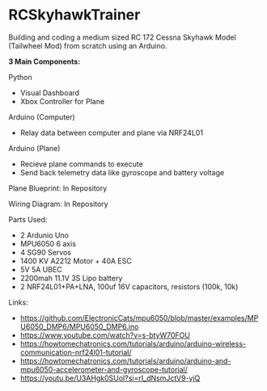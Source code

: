 # RCSkyhawkTrainer
Building and coding a medium sized RC 172 Cessna Skyhawk Model (Tailwheel Mod) from scratch using an Arduino.

**3 Main Components:**

Python
- Visual Dashboard
- Xbox Controller for Plane

Arduino (Computer)
- Relay data between computer and plane via NRF24L01

Arduino (Plane)
- Recieve plane commands to execute
- Send back telemetry data like gyroscope and battery voltage


Plane Blueprint: In Repository

Wiring Diagram: In Repository

Parts Used:
- 2 Ardunio Uno
- MPU6050 6 axis
- 4 SG90 Servos
- 1400 KV A2212 Motor + 40A ESC
- 5V 5A UBEC
- 2200mah 11.1V 3S Lipo battery
- 2 NRF24L01+PA+LNA, 100uf 16V capacitors, resistors (100k, 10k)

Links:
- https://github.com/ElectronicCats/mpu6050/blob/master/examples/MPU6050_DMP6/MPU6050_DMP6.ino
- https://www.youtube.com/watch?v=s-btyW70FOU
- https://howtomechatronics.com/tutorials/arduino/arduino-wireless-communication-nrf24l01-tutorial/
- https://howtomechatronics.com/tutorials/arduino/arduino-and-mpu6050-accelerometer-and-gyroscope-tutorial/
- https://youtu.be/U3AHgk0SUoI?si=rI_dNsmJctV9-yjQ
